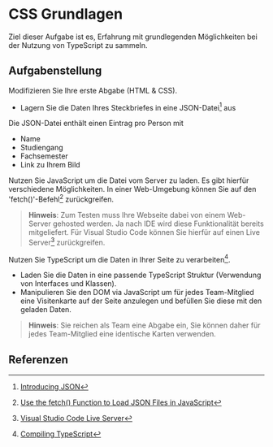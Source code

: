 # CSS Grundlagen

Ziel dieser Aufgabe ist es, Erfahrung mit grundlegenden Möglichkeiten bei der Nutzung von TypeScript  zu sammeln.

## Aufgabenstellung 

Modifizieren Sie Ihre erste Abgabe (HTML & CSS). 

- Lagern Sie die Daten Ihres Steckbriefes in eine JSON-Datei[^1] aus

Die JSON-Datei enthält einen Eintrag pro Person mit 
  - Name
  - Studiengang
  - Fachsemester
  - Link zu Ihrem Bild

Nutzen Sie JavaScript um die Datei vom Server zu laden. Es gibt hierfür verschiedene Möglichkeiten. In einer Web-Umgebung können Sie auf den 'fetch()'-Befehl[^2] zurückgreifen.

> **Hinweis**: Zum Testen muss Ihre Webseite dabei von einem Web-Server gehosted werden. Ja nach IDE wird diese Funktionalität bereits mitgeliefert. Für Visual Studio Code können Sie hierfür auf einen Live Server[^3] zurückgreifen. 

Nutzen Sie TypeScript um die Daten in Ihrer Seite zu verarbeiten[^4].

- Laden Sie die Daten in eine passende TypeScript Struktur (Verwendung von Interfaces und Klassen).
- Manipulieren Sie den DOM via JavaScript um für jedes Team-Mitglied eine Visitenkarte auf der Seite anzulegen und befüllen Sie diese mit den geladen Daten. 

> **Hinweis**: Sie reichen als Team eine Abgabe ein, Sie können daher für jedes Team-Mitglied eine identische Karten verwenden. 

## Referenzen

[^1]: [Introducing JSON](https://www.json.org/json-en.html)  
[^2]: [Use the fetch() Function to Load JSON Files in JavaScript](https://www.delftstack.com/howto/javascript/load-json-file-in-javascript/)  
[^3]: [Visual Studio Code Live Server](https://marketplace.visualstudio.com/items?itemName=ritwickdey.LiveServer)  
[^4]: [Compiling TypeScript](https://code.visualstudio.com/docs/typescript/typescript-compiling)